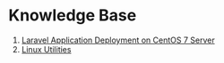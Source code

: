 # Knowledge Base
1. [Laravel Application Deployment on CentOS 7 Server](/laravel-deployment-on-CentOS7.md)
2. [Linux Utilities](/linux-utilities.md)